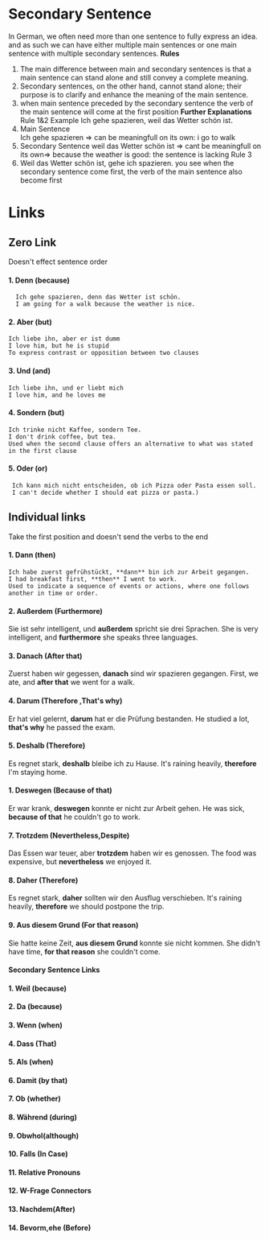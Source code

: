 # Secondary Sentence 

 In German, we often need more than one sentence to fully express an idea. and as such we can have either multiple main sentences or one main sentence with multiple secondary sentences.
**Rules**
1. The main difference between main and secondary sentences is that a main sentence can stand alone and still convey a complete meaning.
2. Secondary sentences, on the other hand, cannot stand alone; their purpose is to clarify and enhance the meaning of the main sentence.
3. when main sentence preceded by the secondary sentence the verb of the main sentence will come at the first position 
**Further Explanations**
 Rule 1&2 Example
 Ich gehe spazieren, weil das Wetter schön ist.
 1. Main Sentence  
		 Ich gehe spazieren => can be meaningfull on its own: i go to walk
 2.  Secondary Sentence 
	 weil das Wetter schön ist => cant be meaningfull on its own=> because the weather is good: the sentence is lacking 
Rule 3
3. Weil das Wetter schön ist, gehe ich spazieren.
you see when the secondary sentence come first, the verb of the main sentence also become first


# Links
## Zero Link
Doesn't effect sentence order
#### 1. Denn (because)
	  Ich gehe spazieren, denn das Wetter ist schön.
	  I am going for a walk because the weather is nice.
#### 2. Aber (but)
	Ich liebe ihn, aber er ist dumm
	I love him, but he is stupid
	To express contrast or opposition between two clauses
#### 3. Und (and)
	Ich liebe ihn, und er liebt mich
	I love him, and he loves me
#### 4. Sondern (but) 
	Ich trinke nicht Kaffee, sondern Tee.
	I don't drink coffee, but tea.
	Used when the second clause offers an alternative to what was stated in the first clause
#### 5. Oder (or)
	 Ich kann mich nicht entscheiden, ob ich Pizza oder Pasta essen soll.
	 I can't decide whether I should eat pizza or pasta.)



## Individual links
 Take the first position and doesn't send the verbs to the end
####  1. Dann (then)
	Ich habe zuerst gefrühstückt, **dann** bin ich zur Arbeit gegangen. 
	I had breakfast first, **then** I went to work.
	Used to indicate a sequence of events or actions, where one follows another in time or order.
#### 2. Außerdem (Furthermore)
Sie ist sehr intelligent, und **außerdem** spricht sie drei Sprachen. 
She is very intelligent, and **furthermore** she speaks three languages.
#### 3. Danach (After that)
Zuerst haben wir gegessen, **danach** sind wir spazieren gegangen. 
First, we ate, and **after that** we went for a walk.

#### 4. Darum (Therefore ,That's why)
Er hat viel gelernt, **darum** hat er die Prüfung bestanden. 
He studied a lot, **that's why** he passed the exam.

#### 5. Deshalb (Therefore)

Es regnet stark, **deshalb** bleibe ich zu Hause. 
It's raining heavily, **therefore** I'm staying home.

#### 1. Deswegen (Because of that)

Er war krank, **deswegen** konnte er nicht zur Arbeit gehen. 
He was sick, **because of that** he couldn't go to work.

#### 7. Trotzdem (Nevertheless,Despite)

Das Essen war teuer, aber **trotzdem** haben wir es genossen. 
The food was expensive, but **nevertheless** we enjoyed it.

#### 8. Daher (Therefore)

Es regnet stark, **daher** sollten wir den Ausflug verschieben. 
It's raining heavily, **therefore** we should postpone the trip.

#### 9. Aus diesem Grund (For that reason)

Sie hatte keine Zeit, **aus diesem Grund** konnte sie nicht kommen. 
She didn't have time, **for that reason** she couldn't come.

#### Secondary Sentence Links

#### 1. Weil (because)

#### 2. Da (because)

#### 3. Wenn (when)

#### 4. Dass (That)

#### 5. Als (when)

#### 6. Damit (by that)

#### 7. Ob (whether)

#### 8. Während (during)

#### 9. Obwhol(although) 

#### 10. Falls (In Case)

#### 11. Relative Pronouns

#### 12. W-Frage Connectors

#### 13. Nachdem(After)

#### 14. Bevorm,ehe (Before)
